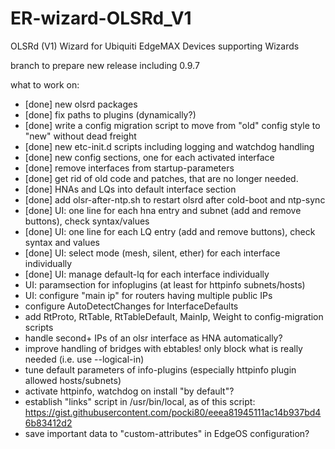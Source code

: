 # ER-wizard-OLSRd_V1
OLSRd (V1) Wizard for Ubiquiti EdgeMAX Devices supporting Wizards

branch to prepare new release including 0.9.7

what to work on:
* [done] new olsrd packages
* [done] fix paths to plugins (dynamically?)
* [done] write a config migration script to move from "old" config style to "new" without dead freight
* [done] new etc-init.d scripts including logging and watchdog handling
* [done] new config sections, one for each activated interface
* [done] remove interfaces from startup-parameters
* [done] get rid of old code and patches, that are no longer needed.
* [done] HNAs and LQs into default interface section
* [done] add olsr-after-ntp.sh to restart olsrd after cold-boot and ntp-sync
* [done] UI: one line for each hna entry and subnet (add and remove buttons), check syntax/values
* [done] UI: one line for each LQ entry (add and remove buttons), check syntax and values
* [done] UI: select mode (mesh, silent, ether) for each interface individually
* [done] UI: manage default-lq for each interface individually
* UI: paramsection for infoplugins (at least for httpinfo subnets/hosts)
* UI: configure "main ip" for routers having multiple public IPs
* configure AutoDetectChanges for InterfaceDefaults
* add RtProto, RtTable, RtTableDefault, MainIp, Weight to config-migration scripts
* handle second+ IPs of an olsr interface as HNA automatically?
* improve handling of bridges with ebtables! only block what is really needed (i.e. use --logical-in)
* tune default parameters of info-plugins (especially httpinfo plugin allowed hosts/subnets)
* activate httpinfo, watchdog on install "by default"?
* establish "links" script in /usr/bin/local, as of this script: https://gist.githubusercontent.com/pocki80/eeea81945111ac14b937bd46b83412d2
* save important data to "custom-attributes" in EdgeOS configuration?

